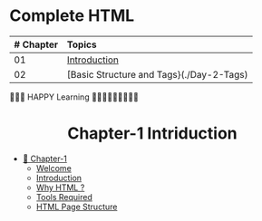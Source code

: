 # Complete HTML 

| # Chapter | Topics
|-------|:-------------------------------------------|
| 01 | [Introduction](./readme.md)|
| 02 | [Basic Structure and Tags}(./Day-2-Tags) |










📖📖📖 HAPPY Learning 🧑🏼‍💻🧑🏼‍💻🧑🏼‍💻


<div align="center">
  <h1> Chapter-1 Intriduction </h1>
  
  
  
  </div>
  
  - [📖 Chapter-1](#chapter-1)
    - [Welcome](#welcome)
    - [Introduction](#introduction)
    - [Why HTML ?](#why-html)
    - [Tools Required](#tools-required)
    - [HTML Page Structure](#page-structure)
